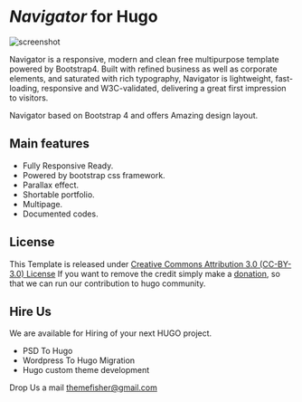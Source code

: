 # _Navigator_ for Hugo 
![screenshot](https://user-images.githubusercontent.com/16266381/42418860-3b5ae592-82cb-11e8-8c88-8936ecb9a224.jpg "Home of the website")

Navigator is a responsive, modern and clean free multipurpose template powered by Bootstrap4. Built with refined business as well as corporate elements, and saturated with rich typography, Navigator is lightweight, fast-loading, responsive and W3C-validated, delivering a great first impression to visitors.

Navigator based on Bootstrap 4 and offers Amazing design layout.

## Main features

* Fully Responsive Ready.
* Powered by bootstrap css framework.
* Parallax effect.
* Shortable portfolio.
* Multipage.
* Documented codes.

## License

This Template is released under [Creative Commons Attribution 3.0 (CC-BY-3.0) License](https://creativecommons.org/licenses/by/3.0/)
If you want to remove the credit simply make a [donation](https://www.paypal.me/Themefisher), so that we can run our contribution to hugo community.

## Hire Us
We are available for Hiring of your next HUGO project.

* PSD To Hugo
* Wordpress To Hugo Migration 
* Hugo custom theme development

 Drop Us a mail [themefisher@gmail.com](mailto:themefisher@gmail.com)